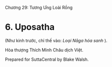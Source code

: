  

Chương 29: Tương Ưng Loài Rồng

# 6\. Uposatha

(Như kinh trước, chỉ thế vào: _Loại Nāga hóa sanh_ ).

Hòa thượng Thích Minh Châu dịch Việt.

Prepared for SuttaCentral by Blake Walsh.